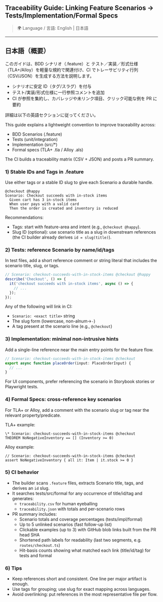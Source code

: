 ## Traceability Guide: Linking Feature Scenarios → Tests/Implementation/Formal Specs

> 🌍 Language / 言語: English | 日本語

---

## 日本語（概要）

このガイドは、BDD シナリオ（.feature）と テスト／実装／形式仕様（TLA+/Alloy）を軽量な規約で関連付け、CI でトレーサビリティ行列（CSV/JSON）を生成する方法を説明します。

- シナリオに安定 ID（タグ/スラグ）を付与
- テスト/実装/形式仕様に一行参照コメントを追加
- CI が参照を集約し、カバレッジや未リンク項目、クリック可能な例を PR に要約

詳細は以下の英語セクションに従ってください。

This guide explains a lightweight convention to improve traceability across:

- BDD Scenarios (.feature)
- Tests (unit/integration)
- Implementation (src/*)
- Formal specs (TLA+ .tla / Alloy .als)

The CI builds a traceability matrix (CSV + JSON) and posts a PR summary.

### 1) Stable IDs and Tags in .feature

Use either tags or a stable ID slug to give each Scenario a durable handle.

```gherkin
@checkout @happy
Scenario: Checkout succeeds with in-stock items
  Given cart has 3 in-stock items
  When user pays with a valid card
  Then the order is created and inventory is reduced
```

Recommendations:
- Tags: start with feature-area and intent (e.g., `@checkout @happy`).
- Slug ID (optional): use scenario title as a slug in downstream references (the CI builder already derives `id = slug(title)`).

### 2) Tests: reference Scenario by name/id/tags

In test files, add a short reference comment or string literal that includes the scenario title, slug, or tags.

```ts
// Scenario: checkout-succeeds-with-in-stock-items @checkout @happy
describe('Checkout', () => {
  it('checkout succeeds with in-stock items', async () => {
    // ...
  });
});
```

Any of the following will link in CI:
- `Scenario: <exact title>` string
- The slug form (lowercase, non-alnum→`-`)
- A tag present at the scenario line (e.g., `@checkout`)

### 3) Implementation: minimal non-intrusive hints

Add a single-line reference near the main entry points for the feature flow.

```ts
// Scenario: checkout-succeeds-with-in-stock-items @checkout
export async function placeOrder(input: PlaceOrderInput) {
  // ...
}
```

For UI components, prefer referencing the scenario in Storybook stories or Playwright tests.

### 4) Formal Specs: cross-reference key scenarios

For TLA+ or Alloy, add a comment with the scenario slug or tag near the relevant property/predicate.

TLA+ example:
```tla
\* Scenario: checkout-succeeds-with-in-stock-items @checkout
THEOREM NoNegativeInventory == [] (Inventory >= 0)
```

Alloy example:
```alloy
// Scenario: checkout-succeeds-with-in-stock-items @checkout
assert NoNegativeInventory { all it: Item | it.stock >= 0 }
```

### 5) CI behavior

- The builder scans `.feature` files, extracts Scenario title, tags, and derives an `id` slug.
- It searches tests/src/formal for any occurrence of title/id/tag and generates:
  - `traceability.csv` for human eyeballing
  - `traceability.json` with totals and per-scenario rows
- PR summary includes:
  - Scenario totals and coverage percentages (tests/impl/formal)
  - Up to 5 unlinked scenarios (fast follow-up list)
  - Clickable examples (up to 3) with GitHub blob links built from the PR head SHA
  - Shortened path labels for readability (last two segments, e.g. `routes/checkout.ts`)
  - Hit-basis counts showing what matched each link (title/id/tag) for tests and formal

### 6) Tips

- Keep references short and consistent. One line per major artifact is enough.
- Use tags for grouping; use slug for exact mapping across languages.
- Avoid overlinking: put references in the most representative file per flow.
